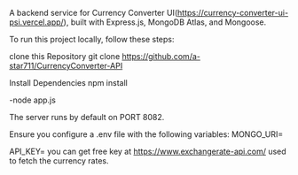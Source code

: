 A backend service for Currency Converter UI(https://currency-converter-ui-psi.vercel.app/), built with Express.js, MongoDB Atlas, and Mongoose.

To run this project locally, follow these steps:

clone this Repository git clone https://github.com/a-star711/CurrencyConverter-API

Install Dependencies npm install

-node app.js

The server runs by default on PORT 8082.

Ensure you configure a .env file with the following variables:
MONGO_URI=

API_KEY= you can get free key at https://www.exchangerate-api.com/ used to fetch the currency rates.

